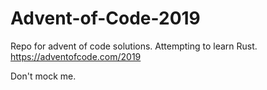 # Advent-of-Code-2019
Repo for advent of code solutions. Attempting to learn Rust. https://adventofcode.com/2019

Don't mock me.
